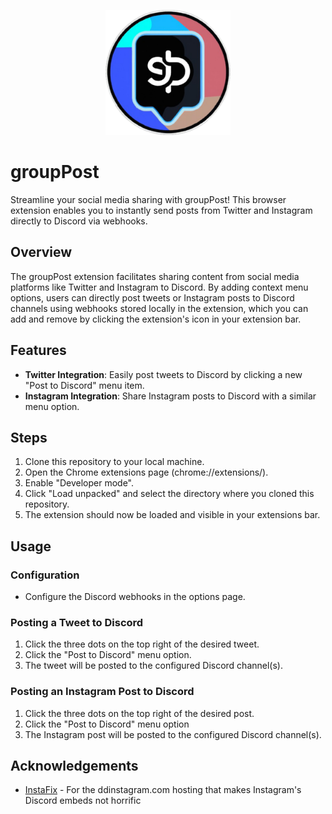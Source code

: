 <p align="center">
  <img width="200" height="200" src="https://github.com/GooglyBlox/groupPost/blob/main/src/images/groupPost-logo.png?raw=true">
</p>

# groupPost

Streamline your social media sharing with groupPost! This browser extension enables you to instantly send posts from Twitter and Instagram directly to Discord via webhooks.

## Overview
The groupPost extension facilitates sharing content from social media platforms like Twitter and Instagram to Discord. By adding context menu options, users can directly post tweets or Instagram posts to Discord channels using webhooks stored locally in the extension, which you can add and remove by  clicking the extension's icon in your extension bar.

## Features
- **Twitter Integration**: Easily post tweets to Discord by clicking a new "Post to Discord" menu item.  
- **Instagram Integration**: Share Instagram posts to Discord with a similar menu option.

## Steps
1. Clone this repository to your local machine.  
2. Open the Chrome extensions page (chrome://extensions/).  
3. Enable "Developer mode".  
4. Click "Load unpacked" and select the directory where you cloned this repository.
5. The extension should now be loaded and visible in your extensions bar.

## Usage
### Configuration
- Configure the Discord webhooks in the options page.  

### Posting a Tweet to Discord
1. Click the three dots on the top right of the desired tweet.
2. Click the "Post to Discord" menu option.
3. The tweet will be posted to the configured Discord channel(s).
### Posting an Instagram Post to Discord
1. Click the three dots on the top right of the desired post.
2. Click the "Post to Discord" menu option
3. The Instagram post will be posted to the configured Discord channel(s).


## Acknowledgements

 - [InstaFix](https://github.com/Wikidepia/InstaFix) - For the ddinstagram.com hosting that makes Instagram's Discord embeds not horrific
